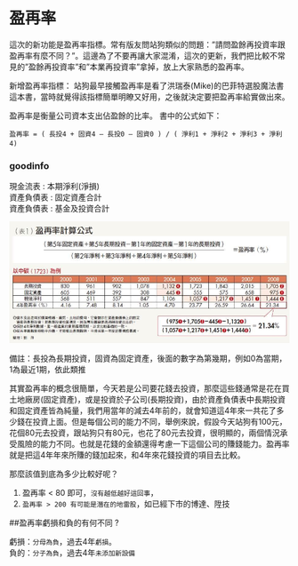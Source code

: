 # 盈再率


這次的新功能是盈再率指標。常有版友問站狗類似的問題：”請問盈餘再投資率跟盈再率有麼不同？”。這邊為了不要再讓大家混淆，這次的更新，我們把比較不常見的”盈餘再投資率”和”本業再投資率”拿掉，放上大家熟悉的盈再率。

 

新增盈再率指標：
站狗最早接觸盈再率是看了洪瑞泰(Mike)的巴菲特選股魔法書這本書，當時就覺得該指標簡單明瞭又好用，之後就決定要把盈再率給實做出來。

盈再率是衡量公司資本支出佔盈餘的比率。 書中的公式如下：

`盈再率 = ( 長投4 + 固資4 – 長投0 – 固資0 ) / ( 淨利1 + 淨利2 + 淨利3 + 淨利4)`


### goodinfo
現金流表   : 本期淨利(淨損) <br>
資產負債表  : 固定資產合計<br>
資產負債表  : 基金及投資合計<br>

![](images/ccc89b87694133de9aef48caa552231b.jpg)

備註：長投為長期投資，固資為固定資產，後面的數字為第幾期，例如0為當期，1為最近1期，依此類推

其實盈再率的概念很簡單，今天若是公司要花錢去投資，那麼這些錢通常是花在買土地廠房(固定資產)，或是投資於子公司(長期投資)，由於資產負債表中長期投資和固定資產皆為純量，我們用當年的減去4年前的，就會知道這4年來一共花了多少錢在投資上面。但是每個公司的能力不同，舉例來說，假設今天站狗有100元，花個80元去投資，跟站狗只有80元，也花了80元去投資，很明顯的，兩個情況承受風險的能力不同。也就是花錢的金額還得考慮一下這個公司的賺錢能力。盈再率就是把這4年年來所賺的錢加起來，和4年來花錢投資的項目去比較。

那麼該值到底為多少比較好呢？

1. 盈再率 < 80   即可，`沒有越低越好這回事`，
2. `盈再率 > 200 有可能是潛在的地雷股`，如已經下市的博達、陞技


##盈再率虧損和負的有何不同 ?

虧損：`分母為負`，過去4年`虧損`。<br>
負的：`分子為負`，過去4年`未添加新設備`<br>